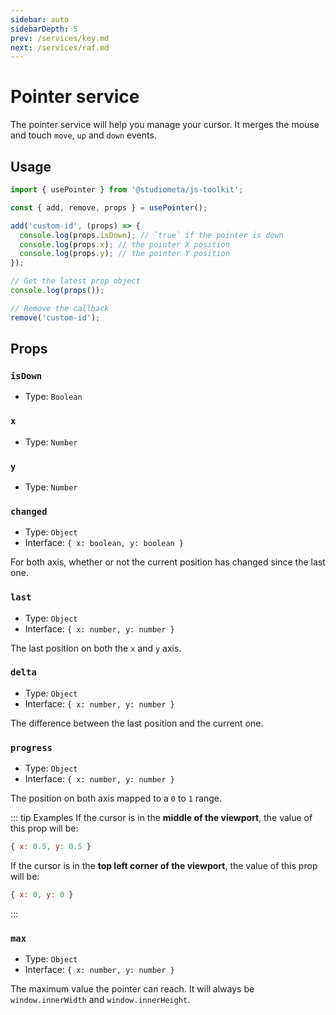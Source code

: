 ```yaml
---
sidebar: auto
sidebarDepth: 5
prev: /services/key.md
next: /services/raf.md
---
```


# Pointer service

The pointer service will help you manage your cursor. It merges the mouse and touch `move`, `up` and `down` events.

## Usage

```js
import { usePointer } from '@studiometa/js-toolkit';

const { add, remove, props } = usePointer();

add('custom-id', (props) => {
  console.log(props.isDown); // `true` if the pointer is down
  console.log(props.x); // the pointer X position
  console.log(props.y); // the pointer Y position
});

// Get the latest prop object
console.log(props());

// Remove the callback
remove('custom-id');
```

## Props

### `isDown`

- Type: `Boolean`

### `x`

- Type: `Number`

### `y`

- Type: `Number`

### `changed`

- Type: `Object`
- Interface: `{ x: boolean, y: boolean }`

For both axis, whether or not the current position has changed since the last one.

### `last`

- Type: `Object`
- Interface: `{ x: number, y: number }`

The last position on both the `x` and `y` axis.

### `delta`

- Type: `Object`
- Interface: `{ x: number, y: number }`

The difference between the last position and the current one.

### `progress`

- Type: `Object`
- Interface: `{ x: number, y: number }`

The position on both axis mapped to a `0` to `1` range.

::: tip Examples
If the cursor is in the **middle of the viewport**, the value of this prop will be:

```js
{ x: 0.5, y: 0.5 }
```

If the cursor is in the **top left corner of the viewport**, the value of this prop will be:

```js
{ x: 0, y: 0 }
```
:::

### `max`

- Type: `Object`
- Interface: `{ x: number, y: number }`

The maximum value the pointer can reach. It will always be `window.innerWidth` and `window.innerHeight`.
